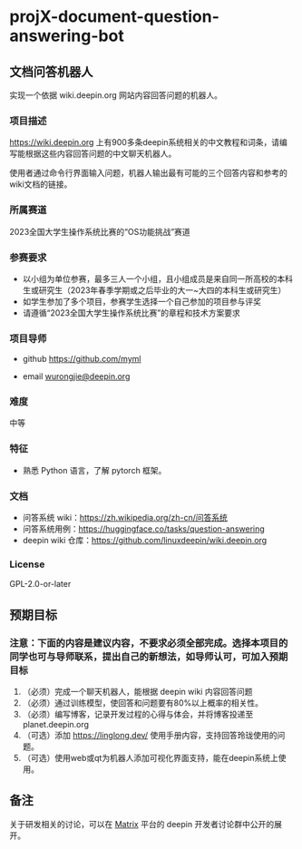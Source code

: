 # projX-document-question-answering-bot

## 文档问答机器人

实现一个依据 wiki.deepin.org 网站内容回答问题的机器人。

### 项目描述

<https://wiki.deepin.org> 上有900多条deepin系统相关的中文教程和词条，请编写能根据这些内容回答问题的中文聊天机器人。

使用者通过命令行界面输入问题，机器人输出最有可能的三个回答内容和参考的wiki文档的链接。

### 所属赛道

2023全国大学生操作系统比赛的“OS功能挑战”赛道

### 参赛要求

- 以小组为单位参赛，最多三人一个小组，且小组成员是来自同一所高校的本科生或研究生（2023年春季学期或之后毕业的大一~大四的本科生或研究生）
- 如学生参加了多个项目，参赛学生选择一个自己参加的项目参与评奖
- 请遵循“2023全国大学生操作系统比赛”的章程和技术方案要求

### 项目导师

- github <https://github.com/myml>

- email wurongjie@deepin.org

### 难度

中等

### 特征

- 熟悉 Python 语言，了解 pytorch 框架。

### 文档

- 问答系统 wiki：<https://zh.wikipedia.org/zh-cn/问答系统>
- 问答系统用例：<https://huggingface.co/tasks/question-answering>
- deepin wiki 仓库：<https://github.com/linuxdeepin/wiki.deepin.org>

### License

GPL-2.0-or-later

## 预期目标

### 注意：下面的内容是建议内容，不要求必须全部完成。选择本项目的同学也可与导师联系，提出自己的新想法，如导师认可，可加入预期目标

1. （必须）完成一个聊天机器人，能根据 deepin wiki 内容回答问题
2. （必须）通过训练模型，使回答和问题要有80%以上概率的相关性。
3. （必须）编写博客，记录开发过程的心得与体会，并将博客投递至 planet.deepin.org
4. （可选）添加 <https://linglong.dev/> 使用手册内容，支持回答玲珑使用的问题。
5. （可选）使用web或qt为机器人添加可视化界面支持，能在deepin系统上使用。

## 备注

关于研发相关的讨论，可以在 [Matrix](https://wiki.deepin.org/Matrix) 平台的 deepin 开发者讨论群中公开的展开。
